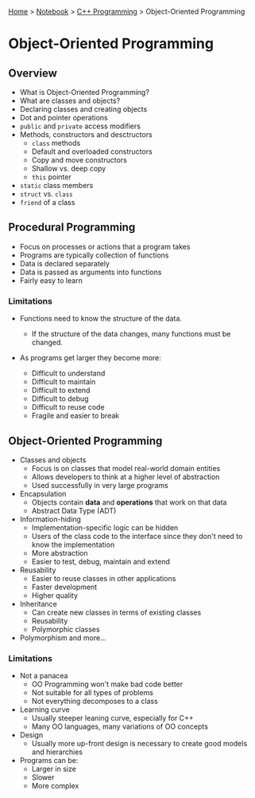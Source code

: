 <a href="../../">Home</a> > <a href="../notebook">Notebook</a> > <a href="./">C++ Programming</a> > Object-Oriented Programming

# Object-Oriented Programming



## Overview

* What is Object-Oriented Programming?
* What are classes and objects?
* Declaring classes and creating objects
* Dot and pointer operations
* `public` and `private` access modifiers
* Methods, constructors and desctructors
  * `class` methods
  * Default and overloaded constructors
  * Copy and move constructors
  * Shallow vs. deep copy
  * `this` pointer
* `static` class members
* `struct` vs. `class`
* `friend` of a class



## Procedural Programming

* Focus on processes or actions that a program takes
* Programs are typically collection of functions
* Data is declared separately
* Data is passed as arguments into functions
* Fairly easy to learn

### Limitations

* Functions need to know the structure of the data.
  * If the structure of the data changes, many functions must be changed.

* As programs get larger they become more:
  * Difficult to understand
  * Difficult to maintain
  * Difficult to extend
  * Difficult to debug
  * Difficult to reuse code
  * Fragile and easier to break



## Object-Oriented Programming

* Classes and objects
  * Focus is on classes that model real-world domain entities
  * Allows developers to think at a higher level of abstraction
  * Used successfully in very large programs
* Encapsulation
  * Objects contain **data** and **operations** that work on that data
  * Abstract Data Type (ADT)
* Information-hiding
  * Implementation-specific logic can be hidden
  * Users of the class code to the interface since they don't need to know the implementation
  * More abstraction
  * Easier to test, debug, maintain and extend
* Reusability
  * Easier to reuse classes in other applications
  * Faster development
  * Higher quality
* Inheritance
  * Can create new classes in terms of existing classes
  * Reusability
  * Polymorphic classes
* Polymorphism and more...

### Limitations

* Not a panacea
  * OO Programming won't make bad code better
  * Not suitable for all types of problems
  * Not everything decomposes to a class
* Learning curve
  * Usually steeper leaning curve, especially for C++
  * Many OO languages, many variations of OO concepts
* Design
  * Usually more up-front design is necessary to create good models and hierarchies
* Programs can be:
  * Larger in size
  * Slower
  * More complex
